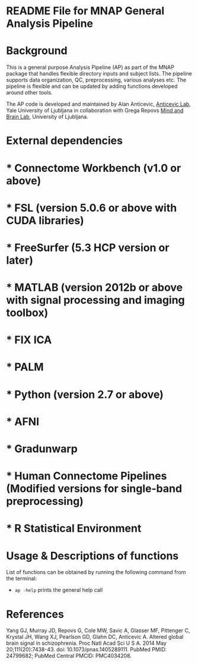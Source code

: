 # README File for MNAP General Analysis Pipeline


Background
==========

This is a general purpose Analysis Pipeline (AP) as part of the MNAP package that handles 
flexible directory inputs and subject lists. The pipeline supports data organization, QC, 
preprocessing, various analyses etc. The pipeline is flexible and can be updated by adding 
functions developed around other tools. 

The AP code is developed and maintained by Alan Anticevic, [Anticevic Lab], Yale 
University of Ljubljana in collaboration with Grega Repovs [Mind and Brain Lab], 
University of Ljubljana.


External dependencies
=====================

# * Connectome Workbench (v1.0 or above)
# * FSL (version 5.0.6 or above with CUDA libraries)
# * FreeSurfer (5.3 HCP version or later)
# * MATLAB (version 2012b or above with signal processing and imaging toolbox)
# * FIX ICA
# * PALM
# * Python (version 2.7 or above)
# * AFNI
# * Gradunwarp
# * Human Connectome Pipelines (Modified versions for single-band preprocessing)
# * R Statistical Environment


Usage & Descriptions of functions
==================================
List of functions can be obtained by running the following command from the terminal: 

* `ap -help` prints the general help call


References
==========

Yang GJ, Murray JD, Repovs G, Cole MW, Savic A, Glasser MF, Pittenger C,
Krystal JH, Wang XJ, Pearlson GD, Glahn DC, Anticevic A. Altered global brain
signal in schizophrenia. Proc Natl Acad Sci U S A. 2014 May 20;111(20):7438-43.
doi: 10.1073/pnas.1405289111. PubMed PMID: 24799682; PubMed Central PMCID:
PMC4034208.

[Mind and Brain Lab]: http://mblab.si
[Anticevic Lab]: http://anticeviclab.yale.edu